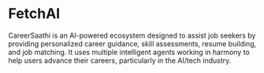 # FetchAI
CareerSaathi is an AI-powered ecosystem designed to assist job seekers by providing personalized career guidance, skill assessments, resume building, and job matching. It uses multiple intelligent agents working in harmony to help users advance their careers, particularly in the AI/tech industry.
